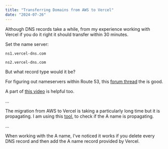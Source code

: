 ```yaml
---
title: "Transferring Domains from AWS to Vercel"
date: "2024-07-26"
---
```


Although DNS records take a while, from my experience working with Vercel if you do it right it should transfer within 30 minutes.

Set the name server:

```
ns1.vercel-dns.com
```

```
ns2.vercel-dns.com
```

But what record type would it be?

For figuring out nameservers within Route 53, this [forum thread](https://community.cloudflare.com/t/properly-changing-nameservers-on-route53/418135) the is good.

A part of [this video](https://youtu.be/JRZiQFVWpi8?si=5KzaYWUqdzC3KbCw) is helpful too.

...

The migration from AWS to Vercel is taking a particularly long time but it is propagating. I am using this [tool](https://www.whatsmydns.net/#A/), to check if the A name is propagating.

...

When working with the A name, I've noticed it works if you delete every DNS record and then add the A name record provided by Vercel.
